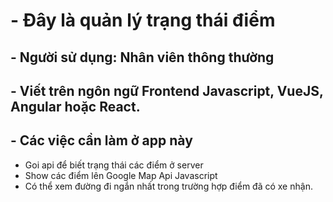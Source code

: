 # - Đây là quản lý trạng thái  điểm

## - Người sử dụng: Nhân viên thông thường
## - Viết trên ngôn ngữ Frontend Javascript, VueJS, Angular hoặc React.

## - Các việc cần làm ở app này



- Goi api để biết trạng thái các điểm ở server
- Show các điểm lên Google Map Api Javascript
- Có thể xem đường đi ngắn nhất trong trường hợp điểm đã có xe nhận.

